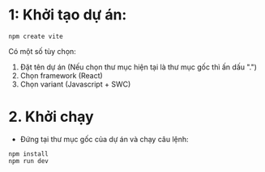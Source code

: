 # 1: Khởi tạo dự án:

```
npm create vite
```

Có một số tùy chọn:

1. Đặt tên dự án (Nếu chọn thư mục hiện tại là thư mục gốc thì ấn dấu ".")
2. Chọn framework (React)
3. Chọn variant (Javascript + SWC)

# 2. Khởi chạy

- Đứng tại thư mục gốc của dự án và chạy câu lệnh:

```
npm install
npm run dev
```
